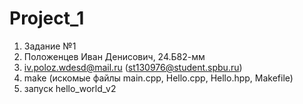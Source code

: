 # Project_1
1. Задание №1
2. Положенцев Иван Денисович, 24.Б82-мм
3. iv.poloz.wdesd@mail.ru (st130976@student.spbu.ru)
4. make (искомые файлы main.cpp, Hello.cpp, Hello.hpp, Makefile)
5. запуск hello_world_v2
